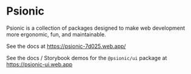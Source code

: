 # Psionic

Psionic is a collection of packages designed to make web development more ergonomic, fun, and maintainable.

See the docs at https://psionic-7d025.web.app/

See the docs / Storybook demos for the `@psionic/ui` package at https://psionic-ui.web.app
